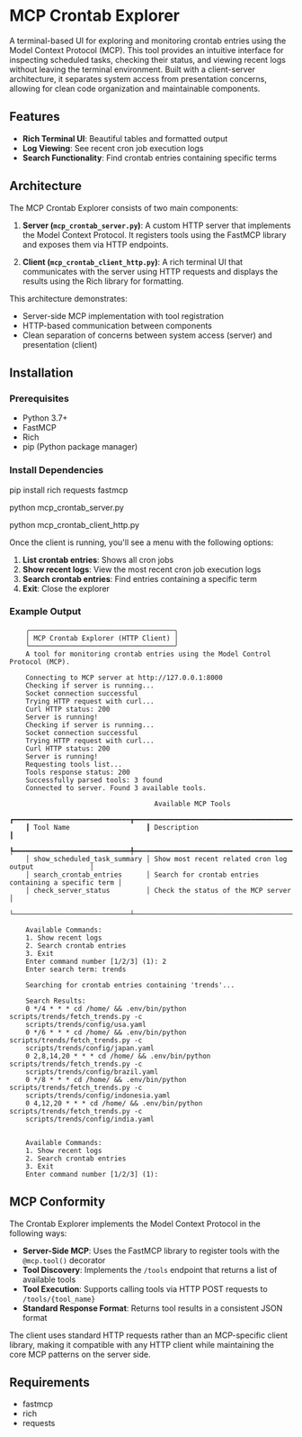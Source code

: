 # MCP Crontab Explorer

A terminal-based UI for exploring and monitoring crontab entries using the Model Context Protocol (MCP). This tool provides an intuitive interface for inspecting scheduled tasks, checking their status, and viewing recent logs without leaving the terminal environment. Built with a client-server architecture, it separates system access from presentation concerns, allowing for clean code organization and maintainable components.

## Features

- **Rich Terminal UI**: Beautiful tables and formatted output
- **Log Viewing**: See recent cron job execution logs
- **Search Functionality**: Find crontab entries containing specific terms

## Architecture

The MCP Crontab Explorer consists of two main components:

1. **Server (`mcp_crontab_server.py`)**: A custom HTTP server that implements the Model Context Protocol. It registers tools using the FastMCP library and exposes them via HTTP endpoints.

2. **Client (`mcp_crontab_client_http.py`)**: A rich terminal UI that communicates with the server using HTTP requests and displays the results using the Rich library for formatting.

This architecture demonstrates:
- Server-side MCP implementation with tool registration
- HTTP-based communication between components
- Clean separation of concerns between system access (server) and presentation (client)

## Installation

### Prerequisites

- Python 3.7+
- FastMCP
- Rich
- pip (Python package manager)

### Install Dependencies


pip install rich requests fastmcp

python mcp_crontab_server.py

python mcp_crontab_client_http.py

Once the client is running, you'll see a menu with the following options:

1. **List crontab entries**: Shows all cron jobs
2. **Show recent logs**: View the most recent cron job execution logs
3. **Search crontab entries**: Find entries containing a specific term
4. **Exit**: Close the explorer

### Example Output

        ╭────────────────────────────────────╮
        │ MCP Crontab Explorer (HTTP Client) │
        ╰────────────────────────────────────╯
        A tool for monitoring crontab entries using the Model Control Protocol (MCP).

        Connecting to MCP server at http://127.0.0.1:8000
        Checking if server is running...
        Socket connection successful
        Trying HTTP request with curl...
        Curl HTTP status: 200
        Server is running!
        Checking if server is running...
        Socket connection successful
        Trying HTTP request with curl...
        Curl HTTP status: 200
        Server is running!
        Requesting tools list...
        Tools response status: 200
        Successfully parsed tools: 3 found
        Connected to server. Found 3 available tools.

                                        Available MCP Tools                                  
        ┏━━━━━━━━━━━━━━━━━━━━━━━━━━━━━┳━━━━━━━━━━━━━━━━━━━━━━━━━━━━━━━━━━━━━━━━━━━━━━━━━━━━━━━┓
        ┃ Tool Name                   ┃ Description                                           ┃
        ┡━━━━━━━━━━━━━━━━━━━━━━━━━━━━━╇━━━━━━━━━━━━━━━━━━━━━━━━━━━━━━━━━━━━━━━━━━━━━━━━━━━━━━━┩
        │ show_scheduled_task_summary │ Show most recent related cron log output              │
        │ search_crontab_entries      │ Search for crontab entries containing a specific term │
        │ check_server_status         │ Check the status of the MCP server                    │
        └─────────────────────────────┴───────────────────────────────────────────────────────┘

        Available Commands:
        1. Show recent logs
        2. Search crontab entries
        3. Exit
        Enter command number [1/2/3] (1): 2
        Enter search term: trends
        
        Searching for crontab entries containing 'trends'...
        
        Search Results:
        0 */4 * * * cd /home/ && .env/bin/python scripts/trends/fetch_trends.py -c 
        scripts/trends/config/usa.yaml
        0 */6 * * * cd /home/ && .env/bin/python scripts/trends/fetch_trends.py -c 
        scripts/trends/config/japan.yaml
        0 2,8,14,20 * * * cd /home/ && .env/bin/python scripts/trends/fetch_trends.py -c 
        scripts/trends/config/brazil.yaml
        0 */8 * * * cd /home/ && .env/bin/python scripts/trends/fetch_trends.py -c 
        scripts/trends/config/indonesia.yaml
        0 4,12,20 * * * cd /home/ && .env/bin/python scripts/trends/fetch_trends.py -c 
        scripts/trends/config/india.yaml


        Available Commands:
        1. Show recent logs
        2. Search crontab entries
        3. Exit
        Enter command number [1/2/3] (1): 

## MCP Conformity

The Crontab Explorer implements the Model Context Protocol in the following ways:

- **Server-Side MCP**: Uses the FastMCP library to register tools with the `@mcp.tool()` decorator
- **Tool Discovery**: Implements the `/tools` endpoint that returns a list of available tools
- **Tool Execution**: Supports calling tools via HTTP POST requests to `/tools/{tool_name}`
- **Standard Response Format**: Returns tool results in a consistent JSON format

The client uses standard HTTP requests rather than an MCP-specific client library, making it compatible with any HTTP client while maintaining the core MCP patterns on the server side.

## Requirements

- fastmcp
- rich
- requests

